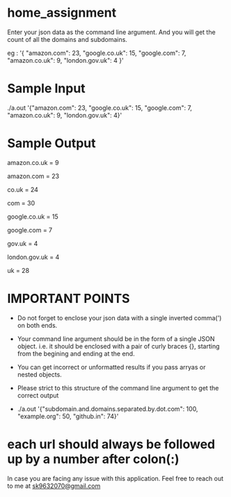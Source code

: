 # home_assignment

Enter your json data as the command line argument. And you will get the count of all the domains and subdomains.

eg : '{ "amazon.com": 23, "google.co.uk": 15, "google.com": 7, "amazon.co.uk": 9, "london.gov.uk": 4 }'



# Sample Input 
./a.out '{"amazon.com": 23, "google.co.uk": 15, "google.com": 7, "amazon.co.uk": 9, "london.gov.uk": 4}'

# Sample Output

amazon.co.uk = 9

amazon.com = 23

co.uk = 24

com = 30

google.co.uk = 15

google.com = 7

gov.uk = 4

london.gov.uk = 4

uk = 28

# IMPORTANT POINTS 

* Do not forget to enclose your json data with a single inverted comma(') on both ends. 
 
* Your command line argument should be in the form of a single JSON object. i.e. it should be enclosed with a pair of curly braces {}, starting from the begining and ending at the end.

* You can get incorrect or unformatted results if you pass arryas or nested objects.

* Please strict to this structure of the command line argument to get the correct output
* 
  ./a.out '{"subdomain.and.domains.separated.by.dot.com": 100, "example.org": 50, "github.in": 74}'
  
# each url should always be followed up by a number after colon(:)


In case you are facing any issue with this application. Feel free to reach out to me at sk9632070@gmail.com
